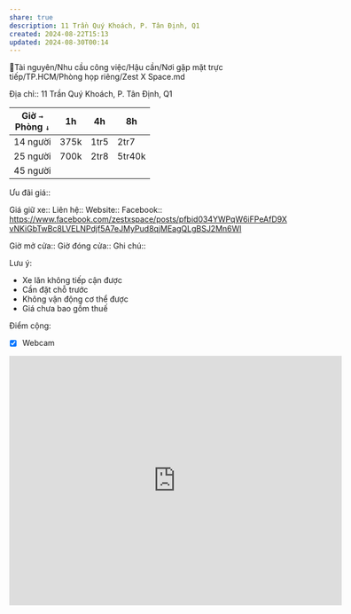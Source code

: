```yaml
---
share: true
description: 11 Trần Quý Khoách, P. Tân Định, Q1
created: 2024-08-22T15:13
updated: 2024-08-30T00:14
---
```

<span><span><p dir="auto">📜Tài nguyên/Nhu cầu công việc/Hậu cần/Nơi gặp mặt trực tiếp/TP.HCM/Phòng họp riêng/Zest X Space.md</p></span></span>
Địa chỉ:: 11 Trần Quý Khoách, P. Tân Định, Q1

| Giờ `→`<br>Phòng `↓` | 1h   | 4h   | 8h     |
| -------------------- | ---- | ---- | ------ |
| 14 người             | 375k | 1tr5 | 2tr7   |
| 25 người             | 700k | 2tr8 | 5tr40k |
| 45 người             |      |      |        |
Ưu đãi giá:: 

Giá giữ xe:: 
Liên hệ::
Website::
Facebook:: https://www.facebook.com/zestxspace/posts/pfbid034YWPqW6iFPeAfD9XvNKiGbTwBc8LVELNPdjf5A7eJMyPud8qjMEagQLgBSJ2Mn6Wl

Giờ mở cửa::
Giờ đóng cửa::
Ghi chú::

Lưu ý:
- Xe lăn không tiếp cận được
- Cần đặt chỗ trước
- Không vận động cơ thể được
- Giá chưa bao gồm thuế

Điểm cộng:
- [x] Webcam 

<iframe src="https://www.google.com/maps/embed?pb=!1m18!1m12!1m3!1d3919.2336766060125!2d106.68627897511753!3d10.793406558880159!2m3!1f0!2f0!3f0!3m2!1i1024!2i768!4f13.1!3m3!1m2!1s0x3175291f155de703%3A0x46a5f2db5ea1079a!2zWkVTVCBYIFNQQUNFIC0gS2jDtG5nIGdpYW4gc8OhbmcgdOG6oW8!5e0!3m2!1sen!2s!4v1724399795635!5m2!1sen!2s" width="600" height="450" style="border:0;" allowfullscreen="" loading="lazy" referrerpolicy="no-referrer-when-downgrade"></iframe>
